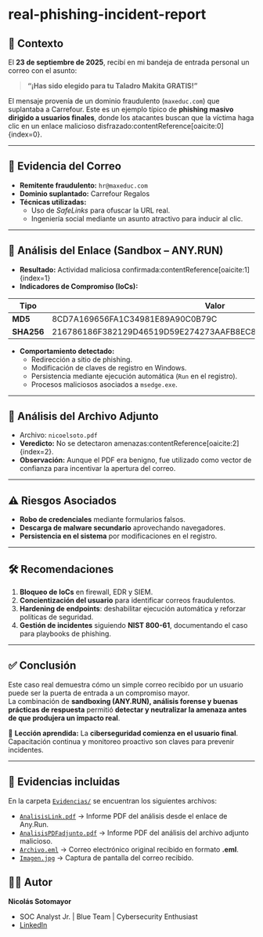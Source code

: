 # real-phishing-incident-report

## 📌 Contexto
El **23 de septiembre de 2025**, recibí en mi bandeja de entrada personal un correo con el asunto:

> **“¡Has sido elegido para tu Taladro Makita GRATIS!”**

El mensaje provenía de un dominio fraudulento (`maxeduc.com`) que suplantaba a Carrefour. Este es un ejemplo típico de **phishing masivo dirigido a usuarios finales**, donde los atacantes buscan que la víctima haga clic en un enlace malicioso disfrazado:contentReference[oaicite:0]{index=0}.

---

## 📨 Evidencia del Correo
- **Remitente fraudulento:** `hr@maxeduc.com`  
- **Dominio suplantado:** Carrefour Regalos  
- **Técnicas utilizadas:**
  - Uso de *SafeLinks* para ofuscar la URL real.  
  - Ingeniería social mediante un asunto atractivo para inducir al clic.  

---

## 🔎 Análisis del Enlace (Sandbox – ANY.RUN)
- **Resultado:** Actividad maliciosa confirmada:contentReference[oaicite:1]{index=1}  
- **Indicadores de Compromiso (IoCs):**

| Tipo   | Valor |
|--------|-------|
| **MD5**     | 8CD7A169656FA1C34981E89A90C0B79C |
| **SHA256**  | 216786186F382129D46519D59E274273AAFB8EC8131D931ED270D75FE19460F6 |

- **Comportamiento detectado:**
  - Redirección a sitio de phishing.  
  - Modificación de claves de registro en Windows.  
  - Persistencia mediante ejecución automática (`Run` en el registro).  
  - Procesos maliciosos asociados a `msedge.exe`.  

---

## 📂 Análisis del Archivo Adjunto
- Archivo: `nicoelsoto.pdf`  
- **Veredicto:** No se detectaron amenazas:contentReference[oaicite:2]{index=2}.  
- **Observación:** Aunque el PDF era benigno, fue utilizado como vector de confianza para incentivar la apertura del correo.

---

## ⚠️ Riesgos Asociados
- **Robo de credenciales** mediante formularios falsos.  
- **Descarga de malware secundario** aprovechando navegadores.  
- **Persistencia en el sistema** por modificaciones en el registro.  

---

## 🛠️ Recomendaciones
1. **Bloqueo de IoCs** en firewall, EDR y SIEM.  
2. **Concientización del usuario** para identificar correos fraudulentos.  
3. **Hardening de endpoints**: deshabilitar ejecución automática y reforzar políticas de seguridad.  
4. **Gestión de incidentes** siguiendo **NIST 800-61**, documentando el caso para playbooks de phishing.  

---

## ✅ Conclusión
Este caso real demuestra cómo un simple correo recibido por un usuario puede ser la puerta de entrada a un compromiso mayor.  
La combinación de **sandboxing (ANY.RUN), análisis forense y buenas prácticas de respuesta** permitió **detectar y neutralizar la amenaza antes de que produjera un impacto real**.  

📌 **Lección aprendida:** La **ciberseguridad comienza en el usuario final**. Capacitación continua y monitoreo proactivo son claves para prevenir incidentes.

---
## 📂 Evidencias incluidas

En la carpeta [`Evidencias/`](./Evidencias) se encuentran los siguientes archivos:

- [`AnalisisLink.pdf`](./Evidencias/AnalisisLink.pdf) → Informe PDF del análisis desde el enlace de Any.Run.  
- [`AnalisisPDFadjunto.pdf`](./Evidencias/AnalisisPDFadjunto.pdf) → Informe PDF del análisis del archivo adjunto malicioso.  
- [`Archivo.eml`](./Evidencias/Archivo.eml) → Correo electrónico original recibido en formato **.eml**.  
- [`Imagen.jpg`](./Evidencias/Imagen.jpg) → Captura de pantalla del correo recibido.  
## 👨‍💻 Autor
**Nicolás Sotomayor**  
- SOC Analyst Jr. | Blue Team | Cybersecurity Enthusiast  
- [LinkedIn](https://www.linkedin.com/in/nicolas-sotomayor-071b67238/)  
